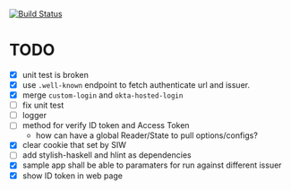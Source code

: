 [![Build Status](https://secure.travis-ci.org/freizl/haskell-okta.svg?branch=master)](https://travis-ci.com/freizl/haskell-okta)

# TODO

- [X] unit test is broken
- [X] use `.well-known` endpoint to fetch authenticate url and issuer.
- [x] merge `custom-login` and `okta-hosted-login`
- [ ] fix unit test
- [ ] logger
- [ ] method for verify ID token and Access Token
  - how can have a global Reader/State to pull options/configs?
- [X] clear cookie that set by SIW
- [ ] add stylish-haskell and hlint as dependencies
- [X] sample app shall be able to paramaters for run against different issuer
- [X] show ID token in web page
